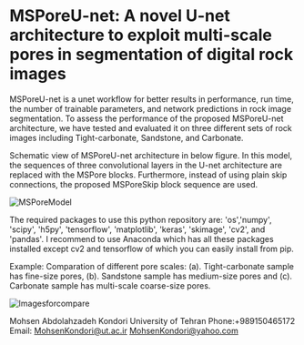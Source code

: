 # MSPoreU-net: A novel U-net architecture to exploit multi-scale pores in segmentation of digital rock images 
MSPoreU-net is a unet workflow for better results in performance, run time, the number of trainable parameters, and network predictions in rock image segmentation. To assess the performance of the proposed MSPoreU-net architecture, we have tested and evaluated it on three different sets of rock images including Tight-carbonate, Sandstone, and Carbonate. 

Schematic view of MSPoreU-net architecture in below figure. In this model, the sequences of three convolutional layers in the U-net architecture are replaced with the MSPore blocks. Furthermore, instead of using plain skip connections, the proposed MSPoreSkip block sequence are used.

![MSPoreModel](https://user-images.githubusercontent.com/50166193/110905845-631d7880-8320-11eb-97f3-61ef3e40d61a.jpg)

The required packages to use this python repository are: 'os','numpy', 'scipy', 'h5py', 'tensorflow', 'matplotlib', 'keras', 'skimage', 'cv2', and 'pandas'. I recommend to use Anaconda which has all these packages installed except cv2 and tensorflow of which you can easily install from pip.

Example:
Comparation of different pore scales: (a). Tight-carbonate sample has fine-size pores, (b). Sandstone sample has medium-size pores and (c). Carbonate sample has multi-scale coarse-size pores.

![Imagesforcompare](https://user-images.githubusercontent.com/50166193/110902698-872a8b00-831b-11eb-8b3b-8aba151875da.jpg)


Mohsen Abdolahzadeh Kondori
University of Tehran
Phone:+989150465172
Email: MohsenKondori@ut.ac.ir
       MohsenKondori@yahoo.com
